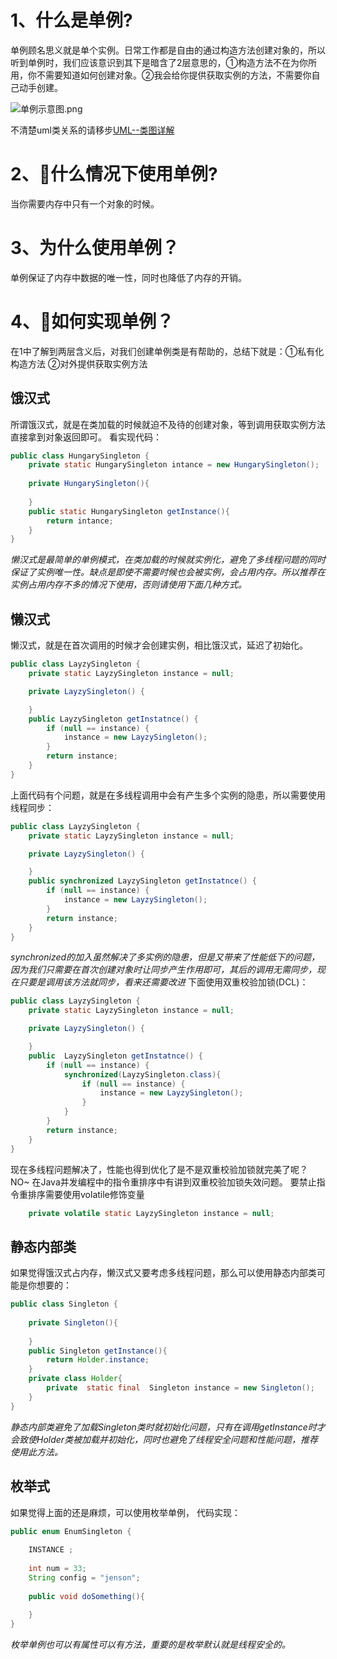# 1、什么是单例?

单例顾名思义就是单个实例。日常工作都是自由的通过构造方法创建对象的，所以听到单例时，我们应该意识到其下是暗含了2层意思的，①构造方法不在为你所用，你不需要知道如何创建对象。②我会给你提供获取实例的方法，不需要你自己动手创建。

![单例示意图.png](http://upload-images.jianshu.io/upload_images/1796052-fc54578715942157.png?imageMogr2/auto-orient/strip%7CimageView2/2/w/1240)

不清楚uml类关系的请移步[UML--类图详解](http://www.jianshu.com/p/bf23234d5d2b)

<!-- more -->

# 2、什么情况下使用单例?

当你需要内存中只有一个对象的时候。

# 3、为什么使用单例？

单例保证了内存中数据的唯一性，同时也降低了内存的开销。
# 4、如何实现单例？

在1中了解到两层含义后，对我们创建单例类是有帮助的，总结下就是：①私有化构造方法  ②对外提供获取实例方法

## 饿汉式

所谓饿汉式，就是在类加载的时候就迫不及待的创建对象，等到调用获取实例方法直接拿到对象返回即可。
看实现代码：

```java
public class HungarySingleton {
	private static HungarySingleton intance = new HungarySingleton();
	
	private HungarySingleton(){
		
	}
	public static HungarySingleton getInstance(){
		return intance;
	}
}
```
*懒汉式是最简单的单例模式，在类加载的时候就实例化，避免了多线程问题的同时保证了实例唯一性。缺点是即使不需要时候也会被实例，会占用内存。所以推荐在实例占用内存不多的情况下使用，否则请使用下面几种方式。*

## 懒汉式

懒汉式，就是在首次调用的时候才会创建实例，相比饿汉式，延迟了初始化。

```java
public class LayzySingleton {
	private static LayzySingleton instance = null;

	private LayzySingleton() {

	}
	public LayzySingleton getInstatnce() {
		if (null == instance) {
			instance = new LayzySingleton();
		}
		return instance;
	}
}
```
上面代码有个问题，就是在多线程调用中会有产生多个实例的隐患，所以需要使用线程同步：

```java
public class LayzySingleton {
	private static LayzySingleton instance = null;

	private LayzySingleton() {

	}
	public synchronized LayzySingleton getInstatnce() {
		if (null == instance) {
			instance = new LayzySingleton();
		}
		return instance;
	}
}
```
*synchronized的加入虽然解决了多实例的隐患，但是又带来了性能低下的问题，因为我们只需要在首次创建对象时让同步产生作用即可，其后的调用无需同步，现在只要是调用该方法就同步，看来还需要改进*
下面使用双重校验加锁(DCL)：

```java
public class LayzySingleton {
	private static LayzySingleton instance = null;

	private LayzySingleton() {

	}
	public  LayzySingleton getInstatnce() {
		if (null == instance) {
			synchronized(LayzySingleton.class){
				if (null == instance) {
					instance = new LayzySingleton();
				}
			}
		}
		return instance;
	}
}
```
现在多线程问题解决了，性能也得到优化了是不是双重校验加锁就完美了呢？
NO~
在Java并发编程中的指令重排序中有讲到双重校验加锁失效问题。
要禁止指令重排序需要使用volatile修饰变量


```java
	private volatile static LayzySingleton instance = null;
```

## 静态内部类

如果觉得饿汉式占内存，懒汉式又要考虑多线程问题，那么可以使用静态内部类可能是你想要的：

```java
public class Singleton {
	
	private Singleton(){
		
	}
	public Singleton getInstance(){
		return Holder.instance;
	}
	private class Holder{
		private  static final  Singleton instance = new Singleton();
	}
}
```
*静态内部类避免了加载Singleton类时就初始化问题，只有在调用getInstance时才会致使Holder类被加载并初始化，同时也避免了线程安全问题和性能问题，推荐使用此方法。*

## 枚举式

如果觉得上面的还是麻烦，可以使用枚举单例，
代码实现：

```java
public enum EnumSingleton {
	
	INSTANCE ;
	
	int num = 33;
	String config = "jenson";
	
	public void doSomething(){
		
	}
}
```
*枚举单例也可以有属性可以有方法，重要的是枚举默认就是线程安全的。*